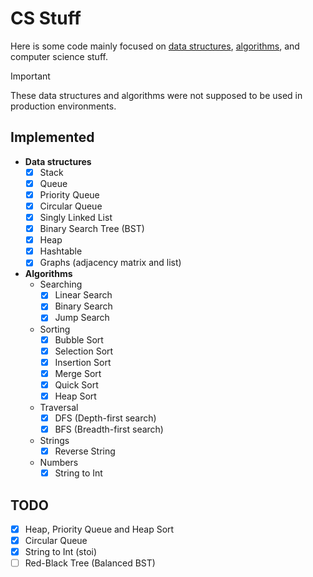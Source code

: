 # CS Stuff

Here is some code mainly focused on [data structures](https://en.wikipedia.org/wiki/Data_structure), [algorithms](https://en.wikipedia.org/wiki/Algorithm), and computer science stuff.

> [!IMPORTANT]
> These data structures and algorithms were not supposed to be used in production environments.

## Implemented

- **Data structures**
    - [x] Stack
    - [x] Queue
    - [x] Priority Queue
    - [x] Circular Queue
    - [x] Singly Linked List
    - [x] Binary Search Tree (BST)
    - [x] Heap
    - [x] Hashtable
    - [x] Graphs (adjacency matrix and list)
- **Algorithms**
    - Searching
        - [x] Linear Search
        - [x] Binary Search
        - [x] Jump Search
    - Sorting
        - [x] Bubble Sort
        - [x] Selection Sort
        - [x] Insertion Sort
        - [x] Merge Sort
        - [x] Quick Sort
        - [x] Heap Sort
    - Traversal
        - [x] DFS (Depth-first search)
        - [x] BFS (Breadth-first search)
    - Strings
        - [x] Reverse String
    - Numbers
        - [x] String to Int

## TODO
- [x] Heap, Priority Queue and Heap Sort
- [x] Circular Queue
- [x] String to Int (stoi)
- [ ] Red-Black Tree (Balanced BST)
